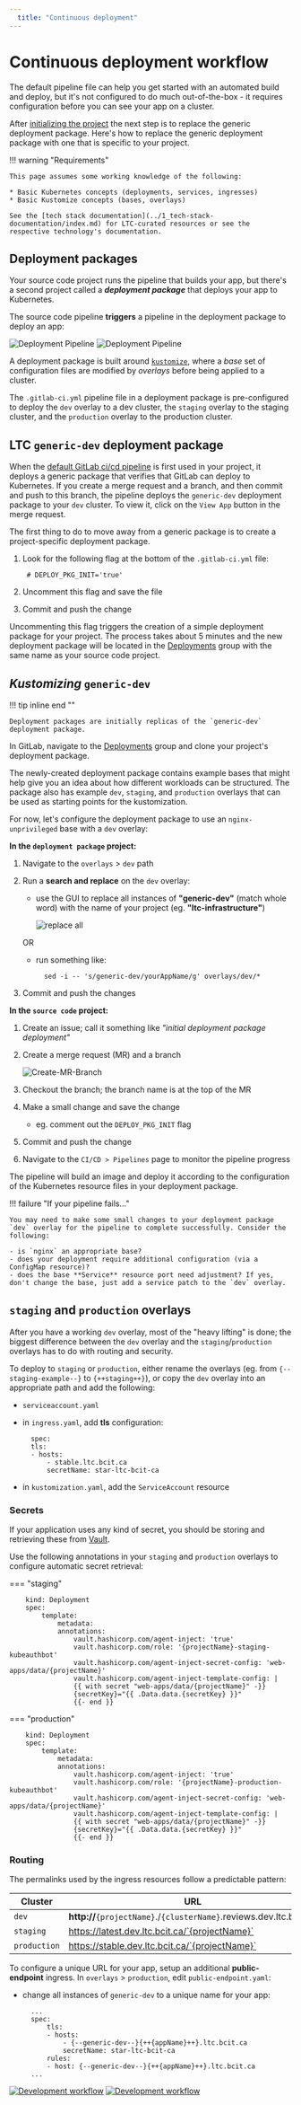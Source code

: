 ```yaml
---
  title: "Continuous deployment"
---
```

<!-- markdownlint-disable MD025 -->

# Continuous deployment workflow

The default pipeline file can help you get started with an automated build and deploy, but it's not configured to do much out-of-the-box - it requires configuration before you can see your app on a cluster.

After [initializing the project](./getting-started.md) the next step is to replace the generic deployment package. Here's how to replace the generic deployment package with one that is specific to your project.

!!! warning "Requirements"

    This page assumes some working knowledge of the following:

    * Basic Kubernetes concepts (deployments, services, ingresses)
    * Basic Kustomize concepts (bases, overlays)

    See the [tech stack documentation](../1_tech-stack-documentation/index.md) for LTC-curated resources or see the respective technology's documentation.

## Deployment packages

Your source code project runs the pipeline that builds your app, but there's a second project called a ***deployment package*** that deploys your app to Kubernetes.

The source code pipeline **triggers** a pipeline in the deployment package to deploy an app:

![Deployment Pipeline](../assets/deploy-pipeline-overview-light.png#only-light)
![Deployment Pipeline](../assets/deploy-pipeline-overview-dark.png#only-dark)

A deployment package is built around [`kustomize`](https://kubectl.docs.kubernetes.io/), where a *base* set of configuration files are modified by *overlays* before being applied to a cluster.

The `.gitlab-ci.yml` pipeline file in a deployment package is pre-configured to deploy the `dev` overlay to a dev cluster, the `staging` overlay to the staging cluster, and the `production` overlay to the production cluster.

## LTC `generic-dev` deployment package

When the [default GitLab ci/cd pipeline](https://issues.ltc.bcit.ca/-/snippets/60) is first used in your project, it deploys a generic package that verifies that GitLab can deploy to Kubernetes. If you create a merge request and a branch, and then commit and push to this branch, the pipeline deploys the `generic-dev` deployment package to your `dev` cluster. To view it, click on the `View App` button in the merge request.

The first thing to do to move away from a generic package is to create a project-specific deployment package.

1. Look for the following flag at the bottom of the `.gitlab-ci.yml` file:

        # DEPLOY_PKG_INIT='true'

1. Uncomment this flag and save the file
1. Commit and push the change

Uncommenting this flag triggers the creation of a simple deployment package for your project. The process takes about 5 minutes and the new deployment package will be located in the [Deployments](https://issues.ltc.bcit.ca/deployments) group with the same name as your source code project.

## *Kustomizing* `generic-dev`

!!! tip inline end ""

    Deployment packages are initially replicas of the `generic-dev` deployment package.

In GitLab, navigate to the [Deployments](https://issues.ltc.bcit.ca/deployments) group and clone your project's deployment package.

The newly-created deployment package contains example bases that might help give you an idea about how different workloads can be structured. The package also has example `dev`, `staging`, and `production` overlays that can be used as starting points for the kustomization.

For now, let's configure the deployment package to use an `nginx-unprivileged` base with a `dev` overlay:

**In the `deployment package` project:**

1. Navigate to the `overlays` > `dev` path
1. Run a **search and replace** on the `dev` overlay:

    - use the GUI to replace all instances of **"generic-dev"** (match whole word) with the name of your project (eg. **"ltc-infrastructure"**)

        ![replace all](../assets/replace-all.png)

    OR

    - run something like:

            sed -i -- 's/generic-dev/yourAppName/g' overlays/dev/*

1. Commit and push the changes

**In the `source code` project:**

1. Create an issue; call it something like *"initial deployment package deployment"*
1. Create a merge request (MR) and a branch

    ![Create-MR-Branch](../assets/create-mr.png)

1. Checkout the branch; the branch name is at the top of the MR
1. Make a small change and save the change

    - eg. comment out the `DEPLOY_PKG_INIT` flag

1. Commit and push the change
1. Navigate to the `CI/CD > Pipelines` page to monitor the pipeline progress

The pipeline will build an image and deploy it according to the configuration of the Kubernetes resource files in your deployment package.

!!! failure "If your pipeline fails..."

    You may need to make some small changes to your deployment package `dev` overlay for the pipeline to complete successfully. Consider the following:

    - is `nginx` an appropriate base?
    - does your deployment require additional configuration (via a ConfigMap resource)?
    - does the base **Service** resource port need adjustment? If yes, don't change the base, just add a service patch to the `dev` overlay.

## `staging` and `production` overlays

After you have a working `dev` overlay, most of the "heavy lifting" is done; the biggest difference between the `dev` overlay and the `staging`/`production` overlays has to do with routing and security.

To deploy to `staging` or `production`, either rename the overlays (eg. from `{--staging-example--}` to `{++staging++}`), or copy the `dev` overlay into an appropriate path and add the following:

- `serviceaccount.yaml`
- in `ingress.yaml`, add **tls** configuration:

        spec:
        tls:
        - hosts:
            - stable.ltc.bcit.ca
            secretName: star-ltc-bcit-ca
- in `kustomization.yaml`, add the `ServiceAccount` resource

### Secrets

If your application uses any kind of secret, you should be storing and retrieving these from [Vault](https://vault.ltc.bcit.ca).

Use the following annotations in your `staging` and `production` overlays to configure automatic secret retrieval:

=== "staging"

        kind: Deployment
        spec:
            template:
                metadata:
                annotations:
                    vault.hashicorp.com/agent-inject: 'true'
                    vault.hashicorp.com/role: '{projectName}-staging-kubeauthbot'
                    vault.hashicorp.com/agent-inject-secret-config: 'web-apps/data/{projectName}'
                    vault.hashicorp.com/agent-inject-template-config: |
                    {{ with secret "web-apps/data/{projectName}" -}}
                    {secretKey}="{{ .Data.data.{secretKey} }}"
                    {{- end }}

=== "production"

        kind: Deployment
        spec:
            template:
                metadata:
                annotations:
                    vault.hashicorp.com/agent-inject: 'true'
                    vault.hashicorp.com/role: '{projectName}-production-kubeauthbot'
                    vault.hashicorp.com/agent-inject-secret-config: 'web-apps/data/{projectName}'
                    vault.hashicorp.com/agent-inject-template-config: |
                    {{ with secret "web-apps/data/{projectName}" -}}
                    {secretKey}="{{ .Data.data.{secretKey} }}"
                    {{- end }}

### Routing

The permalinks used by the ingress resources follow a predictable pattern:

<!-- markdownlint-disable MD034 -->

| Cluster      | URL                                                                 |
| -----------  | ------------                                                        |
| `dev`        | **http://**`{projectName}`./`{clusterName}`.reviews.dev.ltc.bcit.ca |
| `staging`    | https://latest.dev.ltc.bcit.ca/`{projectName}`                      |
| `production` | https://stable.dev.ltc.bcit.ca/`{projectName}`                      |

To configure a unique URL for your app, setup an additional **public-endpoint** ingress. In `overlays` > `production`, edit `public-endpoint.yaml`:

- change all instances of `generic-dev` to a unique name for your app:

        ...
        spec:
            tls:
            - hosts:
                - {--generic-dev--}{++{appName}++}.ltc.bcit.ca
                secretName: star-ltc-bcit-ca
            rules:
            - host: {--generic-dev--}{++{appName}++}.ltc.bcit.ca
        ...


[![Development workflow](../assets/devops-workflow-overview-light.png#only-light)](devops-workflow-overview-large-light.md)
[![Development workflow](../assets/devops-workflow-overview-dark.png#only-dark)](devops-workflow-overview-large-dark.md)